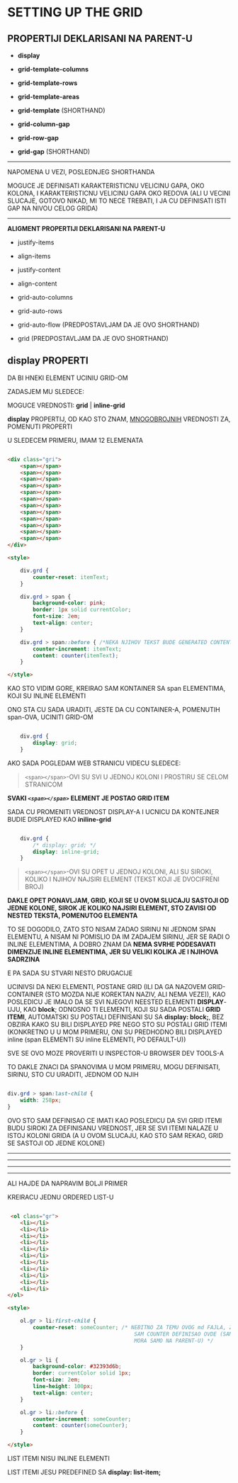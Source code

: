 # SETTING UP THE GRID

## PROPERTIJI DEKLARISANI NA PARENT-U

- **display**

- **grid-template-columns**

- **grid-template-rows**

- **grid-template-areas**

- **grid-template** (SHORTHAND)

- **grid-column-gap**

- **grid-row-gap**

- **grid-gap** (SHORTHAND)

****

NAPOMENA U VEZI, POSLEDNJEG SHORTHANDA

MOGUCE JE DEFINISATI KARAKTERISTICNU VELICINU GAPA, OKO KOLONA, I KARAKTERISTICNU VELICINU GAPA OKO REDOVA (ALI U VECINI SLUCAJE, GOTOVO NIKAD, MI TO NECE TREBATI, I JA CU DEFINISATI ISTI GAP NA NIVOU CELOG GRIDA)

****

**ALIGMENT PROPERTIJI DEKLARISANI NA PARENT-U**

- justify-items

- align-items

- justify-content

- align-content

- grid-auto-columns

- grid-auto-rows

- grid-auto-flow (PREDPOSTAVLJAM DA JE OVO SHORTHAND)

- grid (PREDPOSTAVLJAM DA JE OVO SHORTHAND)

## display PROPERTI

DA BI HNEKI ELEMENT UCINIU GRID-OM

ZADASJEM MU SLEDECE:

MOGUCE VREDNOSTI: **grid** | **inline-grid**

**display** PROPERTIJ, OD KAO STO ZNAM, [MNOGOBROJNIH](https://estelle.github.io/cssmastery/grid/#slide11) VREDNOSTI ZA, POMENUTI PROPERTI

U SLEDECEM PRIMERU, IMAM 12 ELEMENATA

```HTML

<div class="gri">
    <span></span>
    <span></span>
    <span></span>
    <span></span>
    <span></span>
    <span></span>
    <span></span>
    <span></span>
    <span></span>
    <span></span>
    <span></span>
    <span></span>
</div>

<style>

    div.grd {
        counter-reset: itemText;
    }

    div.grd > span {
        background-color: pink;
        border: 1px solid currentColor;
        font-size: 2em;
        text-align: center;
    }

    div.grd > span::before { /*NEKA NJIHOV TEKST BUDE GENERATED CONTENT (NEBITN OZA OVAJ PRIMER, ALI NEKA BUDE) */
        counter-increment: itemText;
        content: counter(itemText);
    }

</style>

```

KAO STO VIDIM GORE, KREIRAO SAM KONTAINER SA span ELEMENTIMA, KOJI SU INLINE ELEMENTI

ONO STA CU SADA URADITI, JESTE DA CU CONTAINER-A, POMENUTIH span-OVA, UCINITI GRID-OM

```CSS

    div.grd {
        display: grid;
    }

```

AKO SADA POGLEDAM WEB STRANICU VIDECU SLEDECE:

> `<span></span>`-OVI SU SVI U JEDNOJ KOLONI I PROSTIRU SE CELOM STRANICOM

**SVAKI *`<span></span>`* ELEMENT JE POSTAO GRID ITEM**

SADA CU PROMENITI VREDNOST DISPLAY-A I UCNICU DA KONTEJNER BUDIE DISPLAYED KAO **iniline-grid**

```CSS

    div.grd {
        /* display: grid; */
        display: inline-grid;
    }

```

> `<span></span>`-OVI SU OPET U JEDNOJ KOLONI, ALI SU SIROKI, KOLIKO I NJIHOV NAJSIRI ELEMENT (TEKST KOJI JE DVOCIFRENI BROJ)

**DAKLE OPET PONAVLJAM, GRID, KOJI SE U OVOM SLUCAJU SASTOJI OD JEDNE KOLONE, SIROK JE KOLIKO NAJSIRI ELEMENT, STO ZAVISI OD NESTED TEKSTA, POMENUTOG ELEMENTA**

TO SE DOGODILO, ZATO STO NISAM ZADAO SIRINU NI JEDNOM SPAN ELEMENTU, A NISAM NI POMISLIO DA IM ZADAJEM SIRINU, JER SE RADI O INLINE ELEMENTIMA, A DOBRO ZNAM DA **NEMA SVRHE PODESAVATI DIMENZIJE INLINE ELEMENTIMA, JER SU VELIKI KOLIKA JE I NJIHOVA SADRZINA**

E PA SADA SU STVARI NESTO DRUGACIJE

UCINIVSI DA NEKI ELEMENTI, POSTANE GRID (ILI DA GA NAZOVEM GRID-CONTAINER (STO MOZDA NIJE KOREKTAN NAZIV, ALI NEMA VEZE)), KAO POSLEDICU JE IMALO DA SE SVI NJEGOVI NEESTED ELEMENTI **DISPLAY**-UJU, KAO **block**; ODNOSNO TI ELEMENTI, KOJI SU SADA POSTALI **GRID ITEMI**, AUTOMATSKI SU POSTALI DEFINISANI SU SA **display: block;**, BEZ OBZIRA KAKO SU BILI DISPLAYED PRE NEGO STO SU POSTALI GRID ITEMI (KONKRETNO U U MOM PRIMERU, ONI SU PREDHODNO BILI DISPLAYED inline (span ELEMENTI SU inline ELEMENTI, PO DEFAULT-U))

SVE SE OVO MOZE PROVERITI U INSPECTOR-U BROWSER DEV TOOLS-A

TO DAKLE ZNACI DA SPANOVIMA U MOM PRIMERU, MOGU DEFINISATI, SIRINU, STO CU URADITI, JEDNOM OD NJIH

```CSS

div.grd > span:last-child {
    width: 258px;
}

```

OVO STO SAM DEFINISAO CE IMATI KAO POSLEDICU DA SVI GRID ITEMI BUDU SIROKI ZA DEFINISANU VREDNOST, JER SE SVI ITEMI NALAZE U ISTOJ KOLONI GRIDA (A U OVOM SLUCAJU, KAO STO SAM REKAO, GRID SE SASTOJI OD JEDNE KOLONE)

****
****
****
****

ALI HAJDE DA NAPRAVIM BOLJI PRIMER

KREIRACU JEDNU ORDERED LIST-U

```HTML

 <ol class="gr">
    <li></li>
    <li></li>
    <li></li>
    <li></li>
    <li></li>
    <li></li>
    <li></li>
    <li></li>
    <li></li>
    <li></li>
    <li></li>
</ol>

<style>

    ol.gr > li:first-child {
        counter-reset: someCounter; /* NEBITNO ZA TEMU OVOG md FAJLA, ZASTO 
                                        SAM COUNTER DEFINISAO OVDE (SAMO POKAZUJEM DA MOZE I OVDE, NE
                                        MORA SAMO NA PARENT-U) */
    }

    ol.gr > li {
        background-color: #32393d6b;
        border: currentColor solid 1px;
        font-size: 2em;
        line-height: 100px;
        text-align: center;
    }

    ol.gr > li::before {
        counter-increment: someCounter;
        content: counter(someCounter);
    }

</style>

```

LIST ITEMI NISU INLINE ELEMENTI

LIST ITEMI JESU PREDEFINED SA **display: list-item;**

